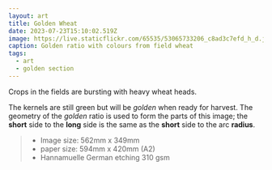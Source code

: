 ```yaml
---
layout: art
title: Golden Wheat
date: 2023-07-23T15:10:02.519Z
image: https://live.staticflickr.com/65535/53065733206_c8ad3c7efd_h_d.jpg
caption: Golden ratio with colours from field wheat
tags:
  - art
  - golden section
---
```

Crops in the fields are bursting with heavy wheat heads.

The kernels are still green but will be *golden* when ready for harvest. The geometry of the *golden* ratio is used to form the parts of this image; the **short** side to the **long** side is the same as the **short** side to the arc **radius**.

> - Image size: 562mm x 349mm
> - paper size: 594mm x 420mm (A2)
> - Hannamuelle German etching 310 gsm